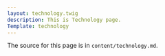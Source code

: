 ```yaml
---
layout: technology.twig
description: This is Technology page.
Template: technology
---
```



The source for this page is in `content/technology.md`.
